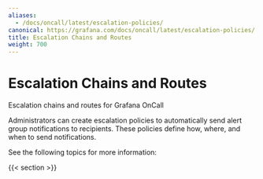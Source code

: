 ```yaml
---
aliases:
  - /docs/oncall/latest/escalation-policies/
canonical: https://grafana.com/docs/oncall/latest/escalation-policies/
title: Escalation Chains and Routes
weight: 700
---
```


# Escalation Chains and Routes

Escalation chains and routes for Grafana OnCall

Administrators can create escalation policies to automatically send alert group notifications to recipients.
These policies define how, where, and when to send notifications.

See the following topics for more information:

{{< section >}}
